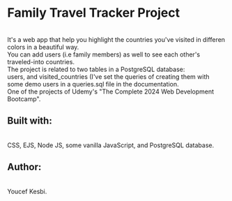 <h1>Family Travel Tracker Project</h1>
<br>
It's a web app that help you highlight the countries you've visited in differen colors in a beautiful way.<br>
You can add users (i.e family members) as well to see each other's traveled-into countries.<br>
The project is related to two tables in a PostgreSQL database:<br>
users, and visited_countries (I've set the queries of creating them with some demo users in a queries.sql file in the documentation.<br>
One of the projects of Udemy's "The Complete 2024 Web Development Bootcamp".
<br>
<h2>Built with:</h2>
<br>
CSS, EJS, Node JS, some vanilla JavaScript, and PostgreSQL database.
<br>
<h2>Author:</h2>
<br>
Youcef Kesbi.
